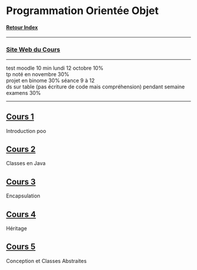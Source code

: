 # Programmation Orientée Objet

#### [Retour Index](../index.md)

---

### [Site Web du Cours](http://www.reveillere.fr/L3POO/)

---

test moodle 10 min lundi 12 octobre 10%  
tp noté en novembre 30%  
projet en binome 30% séance 9 à 12  
ds sur table (pas écriture de code mais compréhension) pendant semaine examens 30%

---

## [Cours 1](./cours_1.md)
Introduction poo

## [Cours 2](./cours_2.md)
Classes en Java

## [Cours 3](./cours_3.md)
Encapsulation

## [Cours 4](./cours_4.md)
Héritage

## [Cours 5](./cours_5.md)
Conception et Classes Abstraites
